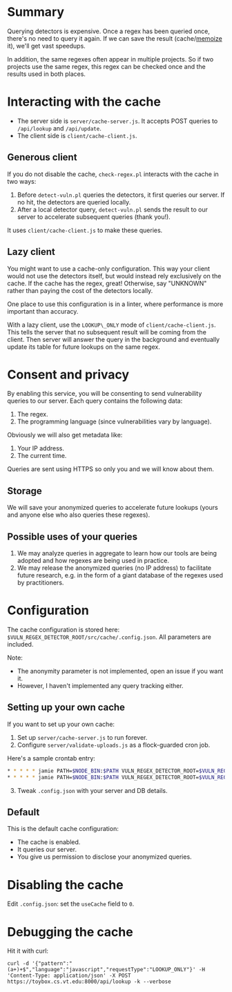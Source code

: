 # Summary

Querying detectors is expensive.
Once a regex has been queried once, there's no need to query it again.
If we can save the result (cache/[memoize](https://en.wikipedia.org/wiki/Memoization) it), we'll get vast speedups.

In addition, the same regexes often appear in multiple projects.
So if two projects use the same regex, this regex can be checked once and the results used in both places.

# Interacting with the cache

- The server side is `server/cache-server.js`. It accepts POST queries to `/api/lookup` and `/api/update`.
- The client side is `client/cache-client.js`.

## Generous client

If you do not disable the cache, `check-regex.pl` interacts with the cache in two ways:

1. Before `detect-vuln.pl` queries the detectors, it first queries our server. If no hit, the detectors are queried locally.
2. After a local detector query, `detect-vuln.pl` sends the result to our server to accelerate subsequent queries (thank you!).

It uses `client/cache-client.js` to make these queries.

## Lazy client

You might want to use a cache-only configuration.
This way your client would not use the detectors itself, but would instead rely exclusively on the cache.
If the cache has the regex, great!
Otherwise, say "UNKNOWN" rather than paying the cost of the detectors locally.

One place to use this configuration is in a linter, where performance is more important than accuracy.

With a lazy client, use the `LOOKUP\_ONLY` mode of `client/cache-client.js`.
This tells the server that no subsequent result will be coming from the client.
Then server will answer the query in the background and eventually update its table for future lookups on the same regex.

# Consent and privacy

By enabling this service, you will be consenting to send vulnerability queries to our server.
Each query contains the following data:
1. The regex.
2. The programming language (since vulnerabilities vary by language).

Obviously we will also get metadata like:
1. Your IP address.
2. The current time.

Queries are sent using HTTPS so only you and we will know about them.

## Storage

We will save your anonymized queries to accelerate future lookups (yours and anyone else who also queries these regexes).

## Possible uses of your queries

1. We may analyze queries in aggregate to learn how our tools are being adopted and how regexes are being used in practice.
2. We may release the anonymized queries (no IP address) to facilitate future research, e.g. in the form of a giant database of the regexes used by practitioners.

# Configuration

The cache configuration is stored here: `$VULN_REGEX_DETECTOR_ROOT/src/cache/.config.json`.
All parameters are included.

Note:
- The anonymity parameter is not implemented, open an issue if you want it.
- However, I haven't implemented any query tracking either.

## Setting up your own cache

If you want to set up your own cache:
1. Set up `server/cache-server.js` to run forever.
2. Configure `server/validate-uploads.js` as a flock-guarded cron job.

Here's a sample crontab entry:

```bash
* * * * * jamie PATH=$NODE_BIN:$PATH VULN_REGEX_DETECTOR_ROOT=$VULN_REGEX_DETECTOR_ROOT /usr/bin/flock -w 0 /tmp/VULN_REGEX_DETECTOR-server.lock $NODE_BIN/node $VULN_REGEX_DETECTOR_ROOT/src/cache/server/cache-server.js >> /tmp/VULN_REGEX_DETECTOR-server.log 2>&1
* * * * * jamie PATH=$NODE_BIN:$PATH VULN_REGEX_DETECTOR_ROOT=$VULN_REGEX_DETECTOR_ROOT /usr/bin/flock -w 0 /tmp/VULN_REGEX_DETECTOR-validate.lock $NODE_BIN/node $VULN_REGEX_DETECTOR_ROOT/src/cache/server/validate-uploads.js >> /tmp/VULN_REGEX_DETECTOR-validate.log 2>&1
```

3. Tweak `.config.json` with your server and DB details.

## Default

This is the default cache configuration:
- The cache is enabled.
- It queries our server.
- You give us permission to disclose your anonymized queries.

# Disabling the cache

Edit `.config.json`: set the `useCache` field to `0`.

# Debugging the cache

Hit it with curl:

```
curl -d '{"pattern":"(a+)+$","language":"javascript","requestType":"LOOKUP_ONLY"}' -H 'Content-Type: application/json' -X POST https://toybox.cs.vt.edu:8000/api/lookup -k --verbose
```
